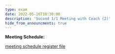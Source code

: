 ```yaml
---
type: exam
date: 2022-05-16T10:30:00
description: 'Socond 1/1 Meeting with Coach (2)'
hide_from_announcments: true
---
```


**Meeting Schedule:**

[meeting schedule register file](https://docs.google.com/spreadsheets/d/1m_tjLnElQ1pfBFgYUA1MTtg1XB4C8hPlRjn251LAEEE/edit?usp=sharing)
